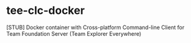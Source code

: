# tee-clc-docker
[STUB] Docker container with Cross-platform Command-line Client for Team Foundation Server (Team Explorer Everywhere)
